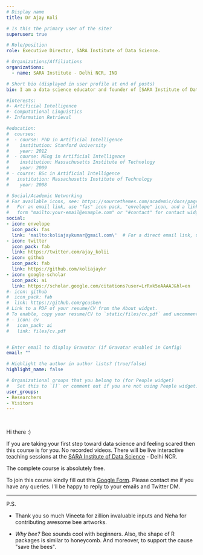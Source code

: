 ```yaml
---
# Display name
title: Dr Ajay Koli

# Is this the primary user of the site?
superuser: true

# Role/position
role: Executive Director, SARA Institute of Data Science.

# Organizations/Affiliations
organizations: 
  - name: SARA Institute - Delhi NCR, IND

# Short bio (displayed in user profile at end of posts)
bio: I am a data science educator and founder of [SARA Institute of Data Science](https://saraedu.netlify.app/). I use R and RStudio to teach data science, statistics, and research methods.

#interests:
#- Artificial Intelligence
#- Computational Linguistics
#- Information Retrieval

#education:
#  courses:
#  - course: PhD in Artificial Intelligence
#    institution: Stanford University
#    year: 2012
#  - course: MEng in Artificial Intelligence
#    institution: Massachusetts Institute of Technology
#    year: 2009
# - course: BSc in Artificial Intelligence
#   institution: Massachusetts Institute of Technology
#    year: 2008

# Social/Academic Networking
# For available icons, see: https://sourcethemes.com/academic/docs/page-builder/#icons
#   For an email link, use "fas" icon pack, "envelope" icon, and a link in the
#   form "mailto:your-email@example.com" or "#contact" for contact widget.
social:
- icon: envelope
  icon_pack: fas
  link: 'mailto:koliajaykumar@gmail.com\'  # For a direct email link, use
- icon: twitter
  icon_pack: fab
  link: https://twitter.com/ajay_kolii
- icon: github
  icon_pack: fab
  link: https://github.com/koliajaykr
- icon: google-scholar
  icon_pack: ai
  link: https://scholar.google.com/citations?user=LrRxk5oAAAAJ&hl=en 
#- icon: github
#  icon_pack: fab
#  link: https://github.com/gcushen
# Link to a PDF of your resume/CV from the About widget.
# To enable, copy your resume/CV to `static/files/cv.pdf` and uncomment the lines below.
# - icon: cv
#   icon_pack: ai
#   link: files/cv.pdf


# Enter email to display Gravatar (if Gravatar enabled in Config)
email: ""

# Highlight the author in author lists? (true/false)
highlight_name: false

# Organizational groups that you belong to (for People widget)
#   Set this to `[]` or comment out if you are not using People widget.
user_groups:
- Researchers
- Visitors
---
```


<br>

Hi there :) 

If you are taking your first step toward data science and feeling scared then this course is for you. No recorded videos. There will be live interactive teaching sessions at the [SARA Institute of Data Science](https://saraedu.netlify.app/) - Delhi NCR.

The complete course is absolutely free.

To join this course kindly fill out this [Google Form](https://forms.gle/CjozygthJrMPyxsdA). Please contact me if you have any queries. I'll be happy to reply to your emails and Twitter DM. 

----

P.S. 

- Thank you so much Vineeta for zillion invaluable inputs and Neha for contributing awesome bee artworks.

- *Why bee?* Bee sounds cool with beginners. Also, the shape of R packages is similar to honeycomb. And moreover, to support the cause "save the bees".

